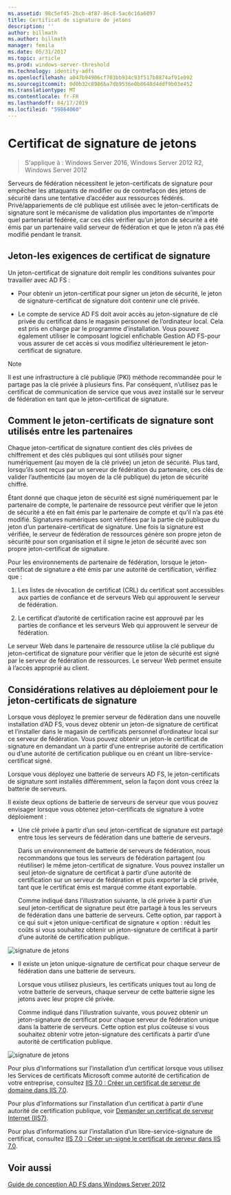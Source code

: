 ```yaml
---
ms.assetid: 98c5ef45-2bcb-4f87-86c8-5ac6c16a6097
title: Certificat de signature de jetons
description: ''
author: billmath
ms.author: billmath
manager: femila
ms.date: 05/31/2017
ms.topic: article
ms.prod: windows-server-threshold
ms.technology: identity-adfs
ms.openlocfilehash: a047b94906cf703bb934c93f517b8874af91e092
ms.sourcegitcommit: 0d0b32c8986ba7db9536e0b8648d4ddf9b03e452
ms.translationtype: MT
ms.contentlocale: fr-FR
ms.lasthandoff: 04/17/2019
ms.locfileid: "59864060"
---
```

# <a name="token-signing-certificates"></a>Certificat de signature de jetons

>S'applique à : Windows Server 2016, Windows Server 2012 R2, Windows Server 2012

Serveurs de fédération nécessitent le jeton\-certificats de signature pour empêcher les attaquants de modifier ou de contrefaçon des jetons de sécurité dans une tentative d’accéder aux ressources fédérés. Privé\/appariements de clé publique est utilisée avec le jeton\-certificats de signature sont le mécanisme de validation plus importantes de n’importe quel partenariat fédérée, car ces clés vérifier qu’un jeton de sécurité a été émis par un partenaire valid serveur de fédération et que le jeton n’a pas été modifié pendant le transit.  
  
## <a name="token-signing-certificate-requirements"></a>Jeton\-les exigences de certificat de signature  
Un jeton\-certificat de signature doit remplir les conditions suivantes pour travailler avec AD FS :  
  
-   Pour obtenir un jeton\-certificat pour signer un jeton de sécurité, le jeton de signature\-certificat de signature doit contenir une clé privée.  
  
-   Le compte de service AD FS doit avoir accès au jeton\-signature de clé privée du certificat dans le magasin personnel de l’ordinateur local. Cela est pris en charge par le programme d’installation. Vous pouvez également utiliser le composant logiciel enfichable Gestion AD FS\-pour vous assurer de cet accès si vous modifiez ultérieurement le jeton\-certificat de signature.  
  
> [!NOTE]  
> Il est une infrastructure à clé publique \(PKI\) méthode recommandée pour le partage pas la clé privée à plusieurs fins. Par conséquent, n’utilisez pas le certificat de communication de service que vous avez installé sur le serveur de fédération en tant que le jeton\-certificat de signature.  
  
## <a name="how-token-signing-certificates-are-used-across-partners"></a>Comment le jeton\-certificats de signature sont utilisés entre les partenaires  
Chaque jeton\-certificat de signature contient des clés privées de chiffrement et des clés publiques qui sont utilisés pour signer numériquement \(au moyen de la clé privée\) un jeton de sécurité. Plus tard, lorsqu’ils sont reçus par un serveur de fédération du partenaire, ces clés de valider l’authenticité \(au moyen de la clé publique\) du jeton de sécurité chiffré.  
  
Étant donné que chaque jeton de sécurité est signé numériquement par le partenaire de compte, le partenaire de ressource peut vérifier que le jeton de sécurité a été en fait émis par le partenaire de compte et qu’il n’a pas été modifié. Signatures numériques sont vérifiées par la partie clé publique du jeton d’un partenaire\-certificat de signature. Une fois la signature est vérifiée, le serveur de fédération de ressources génère son propre jeton de sécurité pour son organisation et il signe le jeton de sécurité avec son propre jeton\-certificat de signature.  
  
Pour les environnements de partenaire de fédération, lorsque le jeton\-certificat de signature a été émis par une autorité de certification, vérifiez que :  
  
1.  Les listes de révocation de certificat \(CRL\) du certificat sont accessibles aux parties de confiance et de serveurs Web qui approuvent le serveur de fédération.  
  
2.  Le certificat d’autorité de certification racine est approuvé par les parties de confiance et les serveurs Web qui approuvent le serveur de fédération.  
  
Le serveur Web dans le partenaire de ressource utilise la clé publique du jeton\-certificat de signature pour vérifier que le jeton de sécurité est signé par le serveur de fédération de ressources. Le serveur Web permet ensuite à l’accès approprié au client.  
  
## <a name="deployment-considerations-for-token-signing-certificates"></a>Considérations relatives au déploiement pour le jeton\-certificats de signature  
Lorsque vous déployez le premier serveur de fédération dans une nouvelle installation d’AD FS, vous devez obtenir un jeton\-de signature de certificat et l’installer dans le magasin de certificats personnel d’ordinateur local sur ce serveur de fédération. Vous pouvez obtenir un jeton\-le certificat de signature en demandant un à partir d’une entreprise autorité de certification ou d’une autorité de certification publique ou en créant un libre-service\-certificat signé.  
  
Lorsque vous déployez une batterie de serveurs AD FS, le jeton\-certificats de signature sont installés différemment, selon la façon dont vous créez la batterie de serveurs.  
  
Il existe deux options de batterie de serveurs de serveur que vous pouvez envisager lorsque vous obtenez jeton\-certificats de signature à votre déploiement :  
  
-   Une clé privée à partir d’un seul jeton\-certificat de signature est partagé entre tous les serveurs de fédération dans une batterie de serveurs.  
  
    Dans un environnement de batterie de serveurs de fédération, nous recommandons que tous les serveurs de fédération partagent \(ou réutiliser\) le même jeton\-certificat de signature. Vous pouvez installer un seul jeton\-de signature de certificat à partir d’une autorité de certification sur un serveur de fédération et puis exporter la clé privée, tant que le certificat émis est marqué comme étant exportable.  
  
    Comme indiqué dans l’illustration suivante, la clé privée à partir d’un seul jeton\-certificat de signature peut être partagé à tous les serveurs de fédération dans une batterie de serveurs. Cette option, par rapport à ce qui suit « jeton unique\-certificat de signature « option : réduit les coûts si vous souhaitez obtenir un jeton\-signature de certificat à partir d’une autorité de certification publique.  
  
![signature de jetons](media/adfs2_fedserver_certstory_3.gif)  
  
-   Il existe un jeton unique\-signature de certificat pour chaque serveur de fédération dans une batterie de serveurs.  
  
    Lorsque vous utilisez plusieurs, les certificats uniques tout au long de votre batterie de serveurs, chaque serveur de cette batterie signe les jetons avec leur propre clé privée.  
  
    Comme indiqué dans l’illustration suivante, vous pouvez obtenir un jeton\-signature de certificat pour chaque serveur de fédération unique dans la batterie de serveurs. Cette option est plus coûteuse si vous souhaitez obtenir votre jeton\-signature des certificats à partir d’une autorité de certification publique.  
  
![signature de jetons](media/adfs2_fedserver_certstory_4.gif)  
  
Pour plus d’informations sur l’installation d’un certificat lorsque vous utilisez les Services de certificats Microsoft comme autorité de certification de votre entreprise, consultez [IIS 7.0 : Créer un certificat de serveur de domaine dans IIS 7.0](https://go.microsoft.com/fwlink/?LinkId=108548).  
  
Pour plus d’informations sur l’installation d’un certificat à partir d’une autorité de certification publique, voir [Demander un certificat de serveur Internet (IIS7)](https://go.microsoft.com/fwlink/?LinkId=108549).  
  
Pour plus d’informations sur l’installation d’un libre-service\-signature de certificat, consultez [IIS 7.0 : Créer un\-signé le certificat de serveur dans IIS 7.0](https://go.microsoft.com/fwlink/?LinkID=108271).  
  
## <a name="see-also"></a>Voir aussi
[Guide de conception AD FS dans Windows Server 2012](AD-FS-Design-Guide-in-Windows-Server-2012.md)
